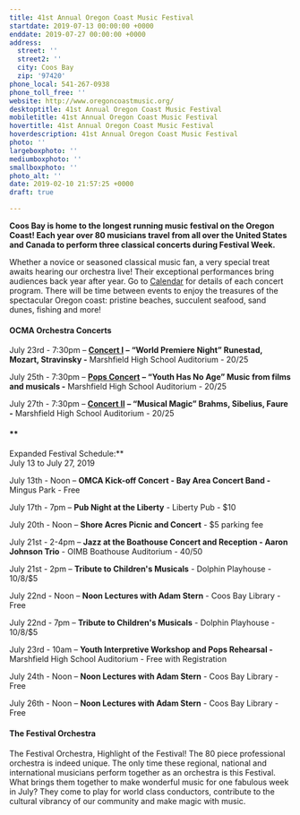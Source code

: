 ```yaml
---
title: 41st Annual Oregon Coast Music Festival
startdate: 2019-07-13 00:00:00 +0000
enddate: 2019-07-27 00:00:00 +0000
address:
  street: ''
  street2: ''
  city: Coos Bay
  zip: '97420'
phone_local: 541-267-0938
phone_toll_free: ''
website: http://www.oregoncoastmusic.org/
desktoptitle: 41st Annual Oregon Coast Music Festival
mobiletitle: 41st Annual Oregon Coast Music Festival
hovertitle: 41st Annual Oregon Coast Music Festival
hoverdescription: 41st Annual Oregon Coast Music Festival
photo: ''
largeboxphoto: ''
mediumboxphoto: ''
smallboxphoto: ''
photo_alt: ''
date: 2019-02-10 21:57:25 +0000
draft: true

---
```

**Coos Bay is home to the longest running music festival on the Oregon Coast! Each year over 80 musicians travel from all over the United States and Canada to perform three classical concerts during Festival Week.**

Whether a novice or seasoned classical music fan, a very special treat awaits hearing our orchestra live! Their exceptional performances bring audiences back year after year. Go to [Calendar](http://www.oregoncoastmusic.org/calendar-events/) for details of each concert program. There will be time between events to enjoy the treasures of the spectacular Oregon coast: pristine beaches, succulent seafood, sand dunes, fishing and more!

#### **OCMA Orchestra Concerts**

July 23rd - 7:30pm – [**Concert I**](http://www.oregoncoastmusic.org/concert-i/) **– “World Premiere Night” Runestad, Mozart, Stravinsky -** Marshfield High School Auditorium - $20/$25

July 25th - 7:30pm – [**Pops Concert**](http://www.oregoncoastmusic.org/pops-concert/) **– “Youth Has No Age” Music from films and musicals -** Marshfield High School Auditorium - $20/$25

July 27th - 7:30pm – [**Concert II**](http://www.oregoncoastmusic.org/concert-ii/) **– “Musical Magic” Brahms, Sibelius, Faure -** Marshfield High School Auditorium - $20/$25

#### **

Expanded Festival Schedule:**  
July 13 to July 27, 2019

July 13th - Noon – **OMCA Kick-off Concert - Bay Area Concert Band -** Mingus Park - Free

July 17th - 7pm – **Pub Night at the Liberty** - Liberty Pub - $10

July 20th - Noon – **Shore Acres Picnic and Concert** - $5 parking fee

July 21st - 2-4pm – **Jazz at the Boathouse Concert and Reception - Aaron Johnson Trio** - OIMB Boathouse Auditorium - $40/$50

July 21st - 2pm – **Tribute to Children's Musicals** - Dolphin Playhouse - $10/$8/$5

July 22nd - Noon – **Noon Lectures with Adam Stern** - Coos Bay Library - Free

July 22nd - 7pm – **Tribute to Children's Musicals** - Dolphin Playhouse - $10/$8/$5

July 23rd - 10am – **Youth Interpretive Workshop and Pops Rehearsal -** Marshfield High School Auditorium - Free with Registration

July 24th - Noon – **Noon Lectures with Adam Stern** - Coos Bay Library - Free

July 26th - Noon – **Noon Lectures with Adam Stern** - Coos Bay Library - Free

#### The Festival Orchestra

The Festival Orchestra, Highlight of the Festival! The 80 piece professional orchestra is indeed unique. The only time these regional, national and international musicians perform together as an orchestra is this Festival. What brings them together to make wonderful music for one fabulous week in July? They come to play for world class conductors, contribute to the cultural vibrancy of our community and make magic with music.